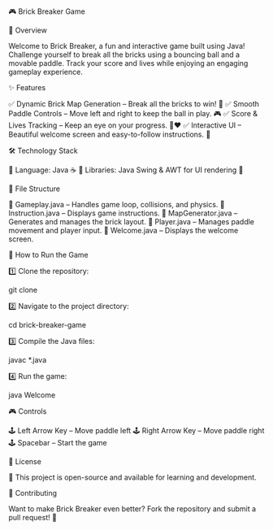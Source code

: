 🎮 Brick Breaker Game

📌 Overview

Welcome to Brick Breaker, a fun and interactive game built using Java! Challenge yourself to break all the bricks using a bouncing ball and a movable paddle. Track your score and lives while enjoying an engaging gameplay experience.

✨ Features

✅ Dynamic Brick Map Generation – Break all the bricks to win! 🧱
✅ Smooth Paddle Controls – Move left and right to keep the ball in play. 🎮
✅ Score & Lives Tracking – Keep an eye on your progress. 🔢❤️
✅ Interactive UI – Beautiful welcome screen and easy-to-follow instructions. 📜

🛠 Technology Stack

🔹 Language: Java ☕
🔹 Libraries: Java Swing & AWT for UI rendering 🎨

📂 File Structure

📌 Gameplay.java – Handles game loop, collisions, and physics.
📌 Instruction.java – Displays game instructions.
📌 MapGenerator.java – Generates and manages the brick layout.
📌 Player.java – Manages paddle movement and player input.
📌 Welcome.java – Displays the welcome screen.

🚀 How to Run the Game

1️⃣ Clone the repository:

 git clone <repository-url>

2️⃣ Navigate to the project directory:

 cd brick-breaker-game

3️⃣ Compile the Java files:

 javac *.java

4️⃣ Run the game:

 java Welcome

🎮 Controls

🕹 Left Arrow Key – Move paddle left
🕹 Right Arrow Key – Move paddle right
🕹 Spacebar – Start the game

📜 License

📌 This project is open-source and available for learning and development.

🤝 Contributing

Want to make Brick Breaker even better? Fork the repository and submit a pull request! 🚀

